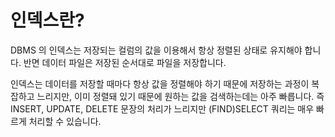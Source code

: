 # 인덱스란?

DBMS 의 인덱스는 저장되는 컬럼의 값을 이용해서 항상 정렬된 상태로 유지해야 합니다. 반면 데이터 파일은 저장된 순서대로 파일을 저장합니다. 

인덱스는 데이터를 저장할 때마다 항상 값을 정렬해야 하기 때문에 저장하는 과정이 복잡하고 느리지만, 이미 정렬돼 있기 때문에 원하는 값을 검색하는데는 아주 빠릅니다. 즉 INSERT, UPDATE, DELETE 문장의 처리가 느리지만 (FIND)SELECT 쿼리는 매우 빠르게 처리할 수 있습니다. 


<!--stackedit_data:
eyJoaXN0b3J5IjpbMTExNjcxNTA3OCwxOTYwODg3MDc3XX0=
-->